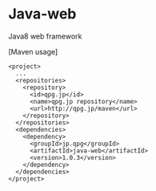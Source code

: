 # Java-web
Java8 web framework

[Maven usage]

	<project>
	  ...
	  <repositories>
	    <repository>
	      <id>qpg.jp</id>
	      <name>qpg.jp repository</name>
	      <url>http://qpg.jp/maven</url>
	    </repository>
	  </repositories>
	  <dependencies>
	    <dependency>
	      <groupId>jp.qpg</groupId>
	      <artifactId>java-web</artifactId>
	      <version>1.0.3</version>
	    </dependency>
	  </dependencies>
	</project>
